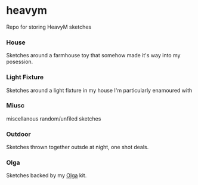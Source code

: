# heavym
Repo for storing HeavyM  sketches

### House
Sketches around a farmhouse toy that somehow made it's way into my posession.

### Light Fixture
Sketches around a light fixture in my house I'm particularly enamoured with
### Miusc
miscellanous random/unfiled sketches

### Outdoor
Sketches thrown together outsde at night, one shot deals.

### Olga 
Sketches backed by my [Olga](https://www.heavym.net/olga/) kit.
